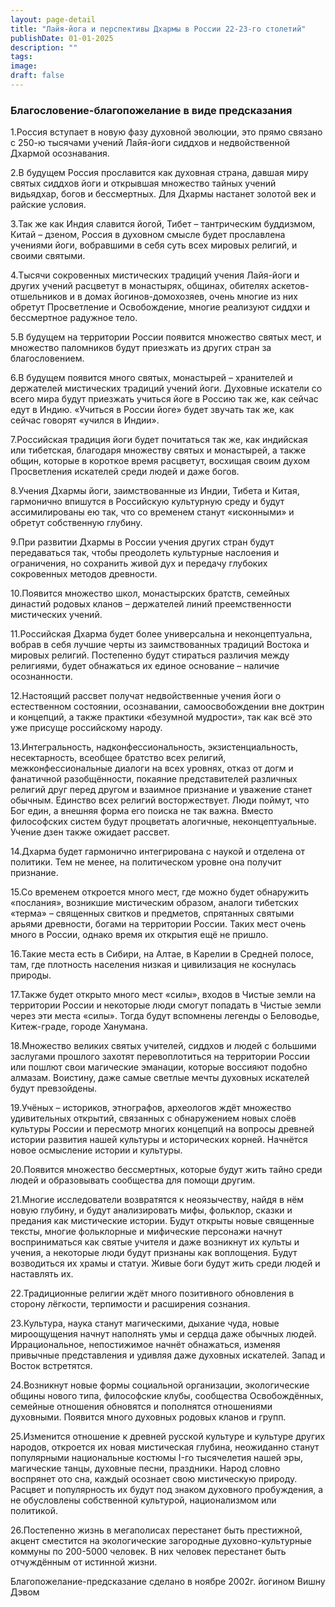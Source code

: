 ```yaml
---
layout: page-detail
title: "Лайя-йога и перспективы Дхармы в России 22-23-го столетий"
publishDate: 01-01-2025
description: ""
tags:
image:
draft: false
---
```


### Благословение-благопожелание в виде предсказания

 1.Россия вступает в новую фазу духовной эволюции, это прямо связано с 250-ю тысячами учений Лайя-йоги сиддхов и недвойственной Дхармой осознавания.

 2.В будущем Россия прославится как духовная страна, давшая миру святых сиддхов йоги и открывшая множество тайных учений видьядхар, богов и бессмертных. Для Дхармы настанет золотой век и райские условия.

 3.Так же как Индия славится йогой, Тибет – тантрическим буддизмом, Китай – дзеном, Россия в духовном смысле будет прославлена учениями йоги, вобравшими в себя суть всех мировых религий, и своими святыми.

 4.Тысячи сокровенных мистических традиций учения Лайя-йоги и других учений расцветут в монастырях, общинах, обителях аскетов-отшельников и в домах йогинов-домохозяев, очень многие из них обретут Просветление и Освобождение, многие реализуют сиддхи и бессмертное радужное тело.

 5.В будущем на территории России появится множество святых мест, и множество паломников будут приезжать из других стран за благословением.

 6.В будущем появится много святых, монастырей – хранителей и держателей мистических традиций учений йоги. Духовные искатели со всего мира будут приезжать учиться йоге в Россию так же, как сейчас едут в Индию. «Учиться в России йоге» будет звучать так же, как сейчас говорят «учился в Индии».

 7.Российская традиция йоги будет почитаться так же, как индийская или тибетская, благодаря множеству святых и монастырей, а также общин, которые в короткое время расцветут, восхищая своим духом Просветления искателей среди людей и даже богов.

 8.Учения Дхармы йоги, заимствованные из Индии, Тибета и Китая, гармонично впишутся в Российскую культурную среду и будут ассимилированы ею так, что со временем станут «исконными» и обретут собственную глубину.

 9.При развитии Дхармы в России учения других стран будут передаваться так, чтобы преодолеть культурные наслоения и ограничения, но сохранить живой дух и передачу глубоких сокровенных методов древности.

 10.Появится множество школ, монастырских братств, семейных династий родовых кланов – держателей линий преемственности мистических учений.

 11.Российская Дхарма будет более универсальна и неконцептуальна, вобрав в себя лучшие черты из заимствованных традиций Востока и мировых религий. Постепенно будут стираться различия между религиями, будет обнажаться их единое основание – наличие осознанности.

 12.Настоящий рассвет получат недвойственные учения йоги о естественном состоянии, осознавании, самоосвобождении вне доктрин и концепций, а также практики «безумной мудрости», так как всё это уже присуще российскому народу.

 13.Интегральность, надконфессиональность, экзистенциальность, несектарность, всеобщее братство всех религий, межконфессиональные диалоги на всех уровнях, отказ от догм и фанатичной разобщённости, покаяние представителей различных религий друг перед другом и взаимное признание и уважение станет обычным. Единство всех религий восторжествует. Люди поймут, что Бог един, а внешняя форма его поиска не так важна. Вместо философских систем будут процветать алогичные, неконцептуальные. Учение дзен также ожидает рассвет.

 14.Дхарма будет гармонично интегрирована с наукой и отделена от политики. Тем не менее, на политическом уровне она получит признание.

 15.Со временем откроется много мест, где можно будет обнаружить «послания», возникшие мистическим образом, аналоги тибетских «терма» – священных свитков и предметов, спрятанных святыми арьями древности, богами на территории России. Таких мест очень много в России, однако время их открытия ещё не пришло.

 16.Такие места есть в Сибири, на Алтае, в Карелии в Средней полосе, там, где плотность населения низкая и цивилизация не коснулась природы.

 17.Также будет открыто много мест «силы», входов в Чистые земли на территории России и некоторые люди смогут попадать в Чистые земли через эти места «силы». Тогда будут вспомнены легенды о Беловодье, Китеж-граде, городе Ханумана.

 18.Множество великих святых учителей, сиддхов и людей с большими заслугами прошлого захотят перевоплотиться на территории России или пошлют свои магические эманации, которые воссияют подобно алмазам. Воистину, даже самые светлые мечты духовных искателей будут превзойдены.

 19.Учёных – историков, этнографов, археологов ждёт множество удивительных открытий, связанных с обнаружением новых слоёв культуры России и пересмотр многих концепций на вопросы древней истории развития нашей культуры и исторических корней. Начнётся новое осмысление истории и культуры.

 20.Появится множество бессмертных, которые будут жить тайно среди людей и образовывать сообщества для помощи другим.

 21.Многие исследователи возвратятся к неоязычеству, найдя в нём новую глубину, и будут анализировать мифы, фольклор, сказки и предания как мистические истории. Будут открыты новые священные тексты, многие фольклорные и мифические персонажи начнут восприниматься как святые учителя и даже возникнут их культы и учения, а некоторые люди будут признаны как воплощения. Будут возводиться их храмы и статуи. Живые боги будут жить среди людей и наставлять их.

 22.Традиционные религии ждёт много позитивного обновления в сторону лёгкости, терпимости и расширения сознания.

 23.Культура, наука станут магическими, дыхание чуда, новые мироощущения начнут наполнять умы и сердца даже обычных людей. Иррациональное, непостижимое начнёт обнажаться, изменяя привычные представления и удивляя даже духовных искателей. Запад и Восток встретятся.

 24.Возникнут новые формы социальной организации, экологические общины нового типа, философские клубы, сообщества Освобождённых, семейные отношения обновятся и пополнятся отношениями духовными. Появится много духовных родовых кланов и групп.

 25.Изменится отношение к древней русской культуре и культуре других народов, откроется их новая мистическая глубина, неожиданно станут популярными национальные костюмы I-го тысячелетия нашей эры, магические танцы, духовные песни, праздники. Народ словно воспрянет ото сна, каждый осознает свою мистическую природу. Расцвет и популярность их будут под знаком духовного пробуждения, а не обусловлены собственной культурой, национализмом или политикой.

 26.Постепенно жизнь в мегаполисах перестанет быть престижной, акцент сместится на экологические загородные духовно-культурные коммуны по 200-5000 человек. В них человек перестанет быть отчуждённым от истинной жизни. 

 Благопожелание-предсказание сделано в ноябре 2002г. йогином Вишну Дэвом 

